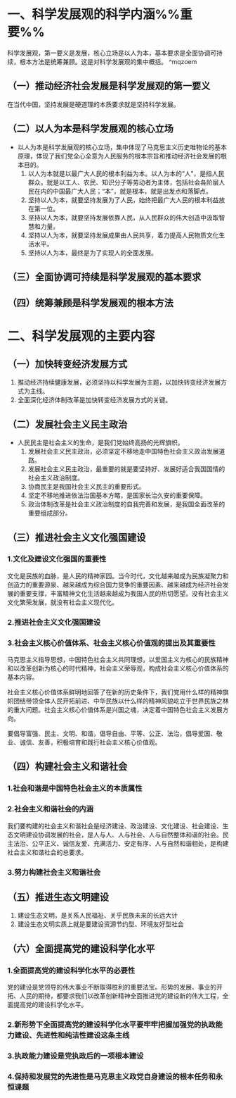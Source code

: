 # 一、科学发展观的科学内涵%%重要%%
科学发展观，第一要义是发展，核心立场是以人为本，基本要求是全面协调可持续，根本方法是统筹兼顾。这是对科学发展观的集中概括。 ^mqzoem
## （一）推动经济社会发展是科学发展观的第一要义
在当代中国，坚持发展是硬道理的本质要求就是坚持科学发展。
## （二）以人为本是科学发展观的核心立场
- 以人为本是科学发展观的核心立场，集中体现了马克思主义历史唯物论的基本原理，体现了我们党全心全意为人民服务的根本宗旨和推动经济社会发展的根本目的。
	1. 以人为本就是以最广大人民的根本利益为本。以人为本的“人”，是指人民群众，就是以工人、农民、知识分子等劳动者为主体，包括社会各阶层人民在内的中国最广大人民；“本”，就是根本，就是出发点和落脚点。
	2. 坚持以人为本，就要坚持发展为了人民，始终把最广大人民的根本利益放在第一位。
	3. 坚持以人为本，就要坚持发展依靠人民，从人民群众的伟大创造中汲取智慧和力量。
	4. 坚持以人为本，就要坚持发展成果由人民共享，着力提高人民物质文化生活水平。
	5. 坚持以人为本，最终是为了实现人的全面发展。
## （三）全面协调可持续是科学发展观的基本要求
## （四）统筹兼顾是科学发展观的根本方法
# 二、科学发展观的主要内容
## （一）加快转变经济发展方式
1. 推动经济持续健康发展，必须坚持以科学发展为主题，以加快转变经济发展方式为主线。
2. 全面深化经济体制改革是加快转变经济发展方式的关键。
## （二）发展社会主义民主政治
- 人民民主是社会主义的生命，是我们党始终高扬的光辉旗帜。
	1. 发展社会主义民主政治，必须坚定不移地走中国特色社会主义政治发展道路。
	2. 发展社会主义民主政治，最重要的就是要坚持好、发展好适合我国国情的社会主义政治制度。
	3. 协商民主是我国社会主义民主的重要形式。
	4. 坚定不移地推进依法治国基本方略，是国家长治久安的重要保障。
	5. 政治体制改革是社会主义政治制度的自我完善和发展，是我国全面改革的重要组成部分。
## （三）推进社会主义文化强国建设
### 1.文化及建设文化强国的重要性
文化是民族的血脉，是人民的精神家园。当今时代，文化越来越成为民族凝聚力和创造力的重要源泉、越来越成为综合国力竞争的重要因素、越来越成为经济社会发展的重要支撑，丰富精神文化生活越来越成为我国人民的热切愿望。没有社会主义文化繁荣发展，就没有社会主义现代化。
### 2.推进社会主义文化强国建设
### 3.社会主义核心价值体系、社会主义核心价值观的提出及其重要性
马克思主义指导思想，中国特色社会主义共同理想，以爱国主义为核心的民族精神和以改革创新为核心的时代精神，社会主义荣辱观，构成社会主义核心价值体系的基本内容。

社会主义核心价值体系鲜明地回答了在新的历史条件下，我们党用什么样的精神旗帜团结带领全体人民开拓前进、中华民族以什么样的精神风貌屹立于世界民族之林的重大问题。社会主义核心价值体系是兴国之魂，决定着中国特色社会主义发展方向。

要倡导富强、民主、文明、和谐，倡导自由、平等、公正、法治，倡导爱国、敬业、诚信、友善，积极培育和践行社会主义核心价值观。
## （四）构建社会主义和谐社会
### 1.社会和谐是中国特色社会主义的本质属性
### 2.社会主义和谐社会的内涵
我们要构建的社会主义和谐社会是经济建设、政治建设、文化建设、社会建设、生态文明建设协调发展的社会，是人与人、人与社会、人与自然整体和谐的社会。民主法治、公平正义、诚信友爱、充满活力、安定有序、人与自然和谐相处，是构建社会主义和谐社会的总要求。
### 3.努力构建社会主义和谐社会
## （五）推进生态文明建设
1. 建设生态文明，是关系人民福祉、关乎民族未来的长远大计
2. 建设生态文明实质上就是要建设资源节约型、环境友好型社会
## （六）全面提高党的建设科学化水平
### 1.全面提高党的建设科学化水平的必要性
党的建设是党领导的伟大事业不断取得胜利的重要法宝。形势的发展、事业的开拓、人民的期待，都要求我们以改革创新精神全面推进党的建设新的伟大工程，全面提高党的建设科学化水平。
### 2.新形势下全面提高党的建设科学化水平要牢牢把握加强党的执政能力建设、先进性和纯洁性建设这条主线
### 3.执政能力建设是党执政后的一项根本建设
### 4.保持和发展党的先进性是马克思主义政党自身建设的根本任务和永恒课题